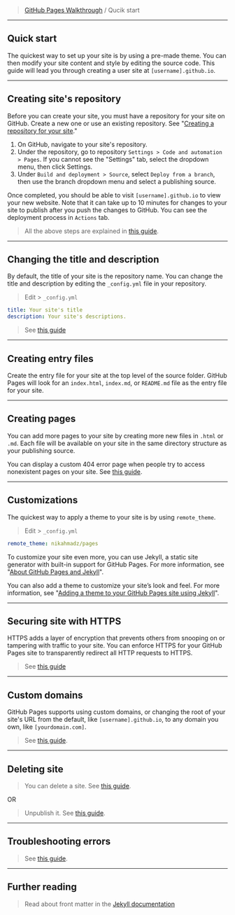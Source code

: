 > [GitHub Pages Walkthrough](../) / Qucik start

---

## Quick start

The quickest way to set up your site is by using a pre-made theme. You can then modify your site content and style by editing the source code. This guide will lead you through creating a user site at `[username].github.io`.

---

## Creating site's repository

Before you can create your site, you must have a repository for your site on GitHub. Create a new one or use an existing repository. See "[Creating a repository for your site](https://docs.github.com/en/pages/getting-started-with-github-pages/creating-a-github-pages-site#creating-a-repository-for-your-site)."

1. On GitHub, navigate to your site's repository.
2. Under the repository, go to repository `Settings > Code and automation > Pages`. If you cannot see the "Settings" tab, select the  dropdown menu, then click Settings.
3. Under `Build and deployment > Source`, select `Deploy from a branch`, then use the branch dropdown menu and select a publishing source.

Once completed, you should be able to visit `[username].github.io` to view your new website. Note that it can take up to 10 minutes for changes to your site to publish after you push the changes to GitHub. You can see the deployment process in `Actions` tab.

> All the above steps are explained in [this guide](https://docs.github.com/en/pages/quickstart).

---

## Changing the title and description

By default, the title of your site is the repository name. You can change the title and description by editing the `_config.yml` file in your repository.

> Edit > `_config.yml`

```yml
title: Your site's title
description: Your site's descriptions.
```

> See [this guide](https://docs.github.com/en/pages/quickstart#changing-the-title-and-description)

---

## Creating entry files

Create the entry file for your site at the top level of the source folder. GitHub Pages will look for an `index.html`, `index.md`, or `README.md` file as the entry file for your site.

---

## Creating pages

You can add more pages to your site by creating more new files in `.html` or `.md`. Each file will be available on your site in the same directory structure as your publishing source.

You can display a custom 404 error page when people try to access nonexistent pages on your site. See [this guide](https://docs.github.com/en/pages/getting-started-with-github-pages/creating-a-custom-404-page-for-your-github-pages-site).

---

## Customizations

The quickest way to apply a theme to your site is by using `remote_theme`.

> Edit > `_config.yml`

```yml
remote_theme: nikahmadz/pages
```

To customize your site even more, you can use Jekyll, a static site generator with built-in support for GitHub Pages. For more information, see "[About GitHub Pages and Jekyll](https://docs.github.com/en/pages/setting-up-a-github-pages-site-with-jekyll/about-github-pages-and-jekyll)".

You can also add a theme to customize your site’s look and feel. For more information, see "[Adding a theme to your GitHub Pages site using Jekyll](https://docs.github.com/en/pages/setting-up-a-github-pages-site-with-jekyll/adding-a-theme-to-your-github-pages-site-using-jekyll)".

---

## Securing site with HTTPS

HTTPS adds a layer of encryption that prevents others from snooping on or tampering with traffic to your site. You can enforce HTTPS for your GitHub Pages site to transparently redirect all HTTP requests to HTTPS.

> See [this guide](https://docs.github.com/en/pages/getting-started-with-github-pages/securing-your-github-pages-site-with-https)

---

## Custom domains

GitHub Pages supports using custom domains, or changing the root of your site's URL from the default, like `[username].github.io`, to any domain you own, like `[yourdomain.com]`.

> See [this guide](https://docs.github.com/en/pages/configuring-a-custom-domain-for-your-github-pages-site/about-custom-domains-and-github-pages).

---

## Deleting site

> You can delete a site. See [this guide](https://docs.github.com/en/pages/getting-started-with-github-pages/deleting-a-github-pages-site).  

OR

> Unpublish it. See [this guide](https://docs.github.com/en/pages/getting-started-with-github-pages/unpublishing-a-github-pages-site).

---

## Troubleshooting errors

> See [this guide](https://docs.github.com/en/pages/getting-started-with-github-pages/troubleshooting-404-errors-for-github-pages-sites).

---

## Further reading

> Read about front matter in the [Jekyll documentation](https://jekyllrb.com/docs/frontmatter)
